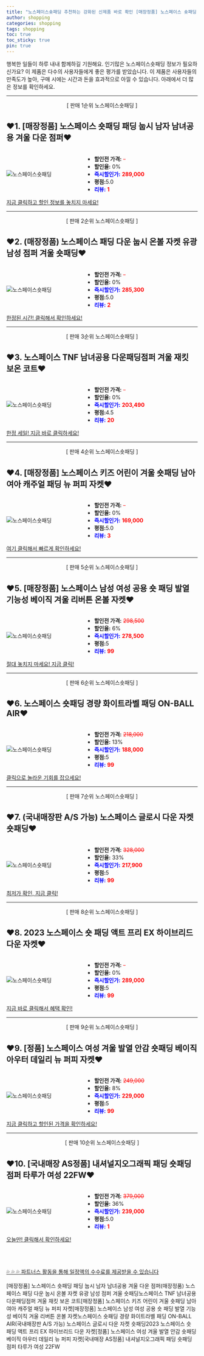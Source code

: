 ```yaml
---
title: "노스페이스숏패딩 추천하는 강화된 신제품 바로 확인 [매장정품] 노스페이스 숏패딩 패딩 눕시"
author: shopping
categories: shopping
tags: shopping
toc: true
toc_sticky: true
pin: true
---
```

행복한 일들이 하루 내내 함께하길 기원해요. 인기많은 노스페이스숏패딩 정보가 필요하신가요?  이 제품은 다수의 사용자들에게 좋은 평가를 받았습니다. 이 제품은 사용자들의 만족도가 높아, 구매 시에는 시간과 돈을 효과적으로 아낄 수 있습니다. 아래에서 더 많은 정보를 확인하세요.

---
<p class="toplist" style="margin: 0 auto; display: block; width: fit-content;">[ 판매 1순위 노스페이스숏패딩 ]</p>

<h2><strong>❤️1. [매장정품] 노스페이스 숏패딩 패딩 눕시 남자 남녀공용 겨울 다운 점퍼❤️</strong></h2>

<div style="display: flex; align-items: center;">
    <div style="flex: 0.4;">
        <img src="https://thumbnail10.coupangcdn.com/thumbnails/remote/230x230ex/image/vendor_inventory/308a/94a0b9dd804206a9e2297e07dc237b3868c3c550168202568298f2f8e1a9.png" alt="노스페이스숏패딩" style="max-width: 100%;">
    </div>
    <div style="flex: 0.6; margin-left: 10px;">
        <ul>
            <li><strong>할인전 가격:</strong> <del style="color: red;">-</del></li>
            <li><strong>할인율:</strong> 0%</li>
            <li><span style='color:blue'><strong>즉시할인가:</strong></span> <span style='color:red'><strong>289,000</strong></span></li>
            <li><strong>평점:</strong>5.0</li>
            <li><span style='color:blue'><strong>리뷰:</strong></span> <span style='color:red'><strong>1</strong></span></li>
        </ul>
    </div>
</div>
<div class="center">
    <a href="https://selin100587001.github.io?lptag=AF9450613&subid=githubio&pageKey=7755470693&traceid=V0-153&itemId=20901442648&vendorItemId=87968483524" class="myButton">
        지금 클릭하고 할인 정보를 놓치지 마세요!
    </a>
</div>


---
<p class="toplist" style="margin: 0 auto; display: block; width: fit-content;">[ 판매 2순위 노스페이스숏패딩 ]</p>

<h2><strong>❤️2. (매장정품) 노스페이스 패딩 다운 눕시 온볼 자켓 유광 남성 점퍼 겨울 숏패딩❤️</strong></h2>

<div style="display: flex; align-items: center;">
    <div style="flex: 0.4;">
        <img src="https://thumbnail8.coupangcdn.com/thumbnails/remote/230x230ex/image/vendor_inventory/3041/6b44dd31dec686487529a05bf1a09e63ccc0c499764a97e21ef2dbe065da.png" alt="노스페이스숏패딩" style="max-width: 100%;">
    </div>
    <div style="flex: 0.6; margin-left: 10px;">
        <ul>
            <li><strong>할인전 가격:</strong> <del style="color: red;">-</del></li>
            <li><strong>할인율:</strong> 0%</li>
            <li><span style='color:blue'><strong>즉시할인가:</strong></span> <span style='color:red'><strong>285,300</strong></span></li>
            <li><strong>평점:</strong>5.0</li>
            <li><span style='color:blue'><strong>리뷰:</strong></span> <span style='color:red'><strong>2</strong></span></li>
        </ul>
    </div>
</div>
<div class="center">
    <a href="https://selin100587001.github.io?lptag=AF9450613&subid=githubio&pageKey=7774620624&traceid=V0-153&itemId=20998492758&vendorItemId=88186561794" class="myButton">
        한정된 시간! 클릭해서 확인하세요!
    </a>
</div>


---
<p class="toplist" style="margin: 0 auto; display: block; width: fit-content;">[ 판매 3순위 노스페이스숏패딩 ]</p>

<h2><strong>❤️3. 노스페이스 TNF 남녀공용 다운패딩점퍼 겨울 재킷 보온 코트❤️</strong></h2>

<div style="display: flex; align-items: center;">
    <div style="flex: 0.4;">
        <img src="https://thumbnail7.coupangcdn.com/thumbnails/remote/230x230ex/image/vendor_inventory/3c62/00de57bd0cbfafe7eb049bedd7b75d969cd9690a45b869cf027d7abcaab9.jpg" alt="노스페이스숏패딩" style="max-width: 100%;">
    </div>
    <div style="flex: 0.6; margin-left: 10px;">
        <ul>
            <li><strong>할인전 가격:</strong> <del style="color: red;">-</del></li>
            <li><strong>할인율:</strong> 0%</li>
            <li><span style='color:blue'><strong>즉시할인가:</strong></span> <span style='color:red'><strong>203,490</strong></span></li>
            <li><strong>평점:</strong>4.5</li>
            <li><span style='color:blue'><strong>리뷰:</strong></span> <span style='color:red'><strong>20</strong></span></li>
        </ul>
    </div>
</div>
<div class="center">
    <a href="https://selin100587001.github.io?lptag=AF9450613&subid=githubio&pageKey=6173471703&traceid=V0-153&itemId=12066297423&vendorItemId=79338325236" class="myButton">
        한정 세일! 지금 바로 클릭하세요!
    </a>
</div>


---
<p class="toplist" style="margin: 0 auto; display: block; width: fit-content;">[ 판매 4순위 노스페이스숏패딩 ]</p>

<h2><strong>❤️4. [매장정품] 노스페이스 키즈 어린이 겨울 숏패딩 남아 여아 캐주얼 패딩 뉴 퍼피 자켓❤️</strong></h2>

<div style="display: flex; align-items: center;">
    <div style="flex: 0.4;">
        <img src="https://thumbnail8.coupangcdn.com/thumbnails/remote/230x230ex/image/vendor_inventory/df22/e7d7558233e65cd3c2193ae3643d5f311f3e70f3d179c4516bd8b5cbd62f.png" alt="노스페이스숏패딩" style="max-width: 100%;">
    </div>
    <div style="flex: 0.6; margin-left: 10px;">
        <ul>
            <li><strong>할인전 가격:</strong> <del style="color: red;">-</del></li>
            <li><strong>할인율:</strong> 0%</li>
            <li><span style='color:blue'><strong>즉시할인가:</strong></span> <span style='color:red'><strong>169,000</strong></span></li>
            <li><strong>평점:</strong>5.0</li>
            <li><span style='color:blue'><strong>리뷰:</strong></span> <span style='color:red'><strong>3</strong></span></li>
        </ul>
    </div>
</div>
<div class="center">
    <a href="https://selin100587001.github.io?lptag=AF9450613&subid=githubio&pageKey=7687898561&traceid=V0-153&itemId=20550793081&vendorItemId=88099337590" class="myButton">
        여기 클릭해서 빠르게 확인하세요!
    </a>
</div>


---
<p class="toplist" style="margin: 0 auto; display: block; width: fit-content;">[ 판매 5순위 노스페이스숏패딩 ]</p>

<h2><strong>❤️5. [매장정품] 노스페이스 남성 여성 공용 숏 패딩 발열 기능성 베이직 겨울 리버튼 온볼 자켓❤️</strong></h2>

<div style="display: flex; align-items: center;">
    <div style="flex: 0.4;">
        <img src="https://thumbnail6.coupangcdn.com/thumbnails/remote/230x230ex/image/vendor_inventory/adc3/fdfdb1ef71cd3add821030f60f9cf60db47362f877986ccfaf5180b5eb69.png" alt="노스페이스숏패딩" style="max-width: 100%;">
    </div>
    <div style="flex: 0.6; margin-left: 10px;">
        <ul>
            <li><strong>할인전 가격:</strong> <del style="color: red;">298,500</del></li>
            <li><strong>할인율:</strong> 6%</li>
            <li><span style='color:blue'><strong>즉시할인가:</strong></span> <span style='color:red'><strong>278,500</strong></span></li>
            <li><strong>평점:</strong>5</li>
            <li><span style='color:blue'><strong>리뷰:</strong></span> <span style='color:red'><strong>99</strong></span></li>
        </ul>
    </div>
</div>
<div class="center">
    <a href="https://selin100587001.github.io?lptag=AF9450613&subid=githubio&pageKey=7742587519&traceid=V0-153&itemId=20835084367&vendorItemId=87902875575" class="myButton">
        절대 놓치지 마세요! 지금 클릭!
    </a>
</div>


---
<p class="toplist" style="margin: 0 auto; display: block; width: fit-content;">[ 판매 6순위 노스페이스숏패딩 ]</p>

<h2><strong>❤️6. 노스페이스 숏패딩 경량 화이트라벨 패딩 ON-BALL AIR❤️</strong></h2>

<div style="display: flex; align-items: center;">
    <div style="flex: 0.4;">
        <img src="https://thumbnail9.coupangcdn.com/thumbnails/remote/230x230ex/image/vendor_inventory/6fe3/26e8cb2af86590ac74bcbf90f37e19f65e5bc1b71499840c1cab7b85b243.jpg" alt="노스페이스숏패딩" style="max-width: 100%;">
    </div>
    <div style="flex: 0.6; margin-left: 10px;">
        <ul>
            <li><strong>할인전 가격:</strong> <del style="color: red;">218,000</del></li>
            <li><strong>할인율:</strong> 13%</li>
            <li><span style='color:blue'><strong>즉시할인가:</strong></span> <span style='color:red'><strong>188,000</strong></span></li>
            <li><strong>평점:</strong>5</li>
            <li><span style='color:blue'><strong>리뷰:</strong></span> <span style='color:red'><strong>99</strong></span></li>
        </ul>
    </div>
</div>
<div class="center">
    <a href="https://selin100587001.github.io?lptag=AF9450613&subid=githubio&pageKey=7685966831&traceid=V0-153&itemId=20540149009&vendorItemId=87616754723" class="myButton">
        클릭으로 놀라운 기회를 잡으세요!
    </a>
</div>


---
<p class="toplist" style="margin: 0 auto; display: block; width: fit-content;">[ 판매 7순위 노스페이스숏패딩 ]</p>

<h2><strong>❤️7. (국내매장판 A/S 가능) 노스페이스 글로시 다운 자켓 숏패딩❤️</strong></h2>

<div style="display: flex; align-items: center;">
    <div style="flex: 0.4;">
        <img src="https://thumbnail9.coupangcdn.com/thumbnails/remote/230x230ex/image/vendor_inventory/3c3d/9bd413df95f9f5a4f97ace9fde70bc3beb837c3a43e15cf3d7f3473e052e.png" alt="노스페이스숏패딩" style="max-width: 100%;">
    </div>
    <div style="flex: 0.6; margin-left: 10px;">
        <ul>
            <li><strong>할인전 가격:</strong> <del style="color: red;">328,000</del></li>
            <li><strong>할인율:</strong> 33%</li>
            <li><span style='color:blue'><strong>즉시할인가:</strong></span> <span style='color:red'><strong>217,900</strong></span></li>
            <li><strong>평점:</strong>5</li>
            <li><span style='color:blue'><strong>리뷰:</strong></span> <span style='color:red'><strong>99</strong></span></li>
        </ul>
    </div>
</div>
<div class="center">
    <a href="https://selin100587001.github.io?lptag=AF9450613&subid=githubio&pageKey=7834938399&traceid=V0-153&itemId=21315274962&vendorItemId=88374756477" class="myButton">
        최저가 확인, 지금 클릭!
    </a>
</div>


---
<p class="toplist" style="margin: 0 auto; display: block; width: fit-content;">[ 판매 8순위 노스페이스숏패딩 ]</p>

<h2><strong>❤️8. 2023 노스페이스 숏 패딩 액트 프리 EX 하이브리드 다운 자켓❤️</strong></h2>

<div style="display: flex; align-items: center;">
    <div style="flex: 0.4;">
        <img src="https://thumbnail7.coupangcdn.com/thumbnails/remote/230x230ex/image/vendor_inventory/9b9b/7b767bd8fa9753be38f21c94e1c2ee6b4f619c7291ec00f7260802465d55.png" alt="노스페이스숏패딩" style="max-width: 100%;">
    </div>
    <div style="flex: 0.6; margin-left: 10px;">
        <ul>
            <li><strong>할인전 가격:</strong> <del style="color: red;">-</del></li>
            <li><strong>할인율:</strong> 0%</li>
            <li><span style='color:blue'><strong>즉시할인가:</strong></span> <span style='color:red'><strong>289,000</strong></span></li>
            <li><strong>평점:</strong>5</li>
            <li><span style='color:blue'><strong>리뷰:</strong></span> <span style='color:red'><strong>99</strong></span></li>
        </ul>
    </div>
</div>
<div class="center">
    <a href="https://selin100587001.github.io?lptag=AF9450613&subid=githubio&pageKey=7810488307&traceid=V0-153&itemId=21183356292&vendorItemId=88244743290" class="myButton">
        지금 바로 클릭해서 혜택 확인!
    </a>
</div>


---
<p class="toplist" style="margin: 0 auto; display: block; width: fit-content;">[ 판매 9순위 노스페이스숏패딩 ]</p>

<h2><strong>❤️9. [정품] 노스페이스 여성 겨울 발열 안감 숏패딩 베이직 아우터 데일리 뉴 퍼피 자켓❤️</strong></h2>

<div style="display: flex; align-items: center;">
    <div style="flex: 0.4;">
        <img src="https://thumbnail10.coupangcdn.com/thumbnails/remote/230x230ex/image/vendor_inventory/5b84/4f3a0c5b7cca2322e60156ad40b7a6302f27e76e0cb17225ac09836bb8ea.png" alt="노스페이스숏패딩" style="max-width: 100%;">
    </div>
    <div style="flex: 0.6; margin-left: 10px;">
        <ul>
            <li><strong>할인전 가격:</strong> <del style="color: red;">249,000</del></li>
            <li><strong>할인율:</strong> 8%</li>
            <li><span style='color:blue'><strong>즉시할인가:</strong></span> <span style='color:red'><strong>229,000</strong></span></li>
            <li><strong>평점:</strong>5</li>
            <li><span style='color:blue'><strong>리뷰:</strong></span> <span style='color:red'><strong>99</strong></span></li>
        </ul>
    </div>
</div>
<div class="center">
    <a href="https://selin100587001.github.io?lptag=AF9450613&subid=githubio&pageKey=7758390092&traceid=V0-153&itemId=20916567822&vendorItemId=87983459446" class="myButton">
        지금 클릭하고 할인된 가격을 확인하세요!
    </a>
</div>


---
<p class="toplist" style="margin: 0 auto; display: block; width: fit-content;">[ 판매 10순위 노스페이스숏패딩 ]</p>

<h2><strong>❤️10. [국내매장 AS정품] 내셔널지오그래픽 패딩 숏패딩 점퍼 타루가 여성 22FW❤️</strong></h2>

<div style="display: flex; align-items: center;">
    <div style="flex: 0.4;">
        <img src="https://thumbnail9.coupangcdn.com/thumbnails/remote/230x230ex/image/vendor_inventory/ffff/557867c29e1f998dd8a9d1bccc6b6eec9915849492dd5e9ef673d3c65e91.jpg" alt="노스페이스숏패딩" style="max-width: 100%;">
    </div>
    <div style="flex: 0.6; margin-left: 10px;">
        <ul>
            <li><strong>할인전 가격:</strong> <del style="color: red;">379,000</del></li>
            <li><strong>할인율:</strong> 36%</li>
            <li><span style='color:blue'><strong>즉시할인가:</strong></span> <span style='color:red'><strong>239,000</strong></span></li>
            <li><strong>평점:</strong>5.0</li>
            <li><span style='color:blue'><strong>리뷰:</strong></span> <span style='color:red'><strong>1</strong></span></li>
        </ul>
    </div>
</div>
<div class="center">
    <a href="https://selin100587001.github.io?lptag=AF9450613&subid=githubio&pageKey=7748400333&traceid=V0-153&itemId=20864806079&vendorItemId=87932177181" class="myButton">
        오늘만! 클릭해서 확인하세요!
    </a>
</div>

<br><br><br>[💦 💦 💦 파트너스 활동을 통해 일정액의 수수료를 제공받을 수 있습니다](https://link.coupang.com/a/bcpT2c)<br><br>[매장정품] 노스페이스 숏패딩 패딩 눕시 남자 남녀공용 겨울 다운 점퍼(매장정품) 노스페이스 패딩 다운 눕시 온볼 자켓 유광 남성 점퍼 겨울 숏패딩노스페이스 TNF 남녀공용 다운패딩점퍼 겨울 재킷 보온 코트[매장정품] 노스페이스 키즈 어린이 겨울 숏패딩 남아 여아 캐주얼 패딩 뉴 퍼피 자켓[매장정품] 노스페이스 남성 여성 공용 숏 패딩 발열 기능성 베이직 겨울 리버튼 온볼 자켓노스페이스 숏패딩 경량 화이트라벨 패딩 ON-BALL AIR(국내매장판 A/S 가능) 노스페이스 글로시 다운 자켓 숏패딩2023 노스페이스 숏 패딩 액트 프리 EX 하이브리드 다운 자켓[정품] 노스페이스 여성 겨울 발열 안감 숏패딩 베이직 아우터 데일리 뉴 퍼피 자켓[국내매장 AS정품] 내셔널지오그래픽 패딩 숏패딩 점퍼 타루가 여성 22FW